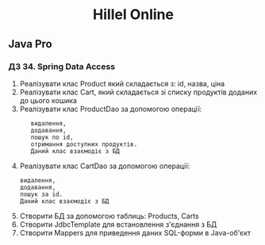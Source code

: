 <h1 align="center">Hillel Online</h1>
<h2>Java Pro</h2>
<h3>ДЗ 34. Spring Data Access</h3>

<ol>

<li>Реалізувати клас Product який складається з: id, назва, ціна</li>
<li>Реалізувати клас Cart, який складається зі списку продуктів доданих до цього кошика
<li>Реалізувати клас ProductDao за допомогою операції:

       видалення,
       додавання,
       пошук по id,
       отримання доступних продуктів.
       Даний клас взаємодіє з БД
    
<li>Реалізувати клас СartDao за допомогою операції:
   
    видалення,
    додавання,
    пошук за id.
    Даний клас взаємодіє з БД

<li>Створити БД за допомогою таблиць: Products, Carts</li>
<li>Створити JdbcTemplate для встановлення з'єднання з БД</li>
<li>Створити Mappers для приведення даних SQL-форми в Java-об'єкт</li>
</ol>